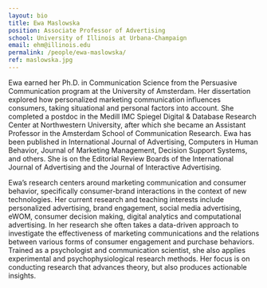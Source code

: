 ```yaml
---
layout: bio
title: Ewa Maslowska
position: Associate Professor of Advertising
school: University of Illinois at Urbana-Champaign
email: ehm@illinois.edu
permalink: /people/ewa-maslowska/
ref: maslowska.jpg
---
```

Ewa earned her Ph.D. in Communication Science from the Persuasive Communication program at the University of Amsterdam. Her dissertation explored how personalized marketing communication influences consumers, taking situational and personal factors into account. She completed a postdoc in the Medill IMC Spiegel Digital & Database Research Center at Northwestern University, after which she became an Assistant Professor in the Amsterdam School of Communication Research. Ewa has been published in International Journal of Advertising, Computers in Human Behavior, Journal of Marketing Management, Decision Support Systems, and others. She is on the Editorial Review Boards of the International Journal of Advertising and the Journal of Interactive Advertising.

Ewa’s research centers around marketing communication and consumer behavior, specifically consumer-brand interactions in the context of new technologies. Her current research and teaching interests include personalized advertising, brand engagement, social media advertising, eWOM, consumer decision making, digital analytics and computational advertising. In her research she often takes a data-driven approach to investigate the effectiveness of marketing communications and the relations between various forms of consumer engagement and purchase behaviors. Trained as a psychologist and communication scientist, she also applies experimental and psychophysiological research methods. Her focus is on conducting research that advances theory, but also produces actionable insights.
